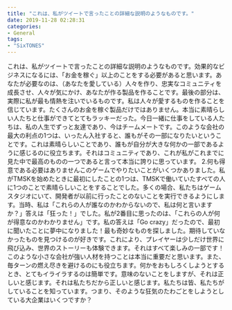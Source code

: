 ```yaml
---
title: "これは、私がツイートで言ったことの詳細な説明のようなものです。"
date: 2019-11-28 02:28:31
categories:
- General
tags:
- "SixTONES"
---
```


これは、私がツイートで言ったことの詳細な説明のようなものです。効果的なビジネスになるには、「お金を稼ぐ」以上のことをする必要があると思います。あなたが必要なのは、（あなたを愛している）人々を作り、忠実なコミュニティを成長させ、人々が気にかけ、あなたが作る製品を作ることです。最後の部分は、実際に私が最も情熱を注いでいるものです。私は人々が愛するものを作ることを信じています。たくさんのお金を稼ぐ製品だけではありません。本当に素晴らしい人たちと仕事ができてとてもラッキーだった。今日一緒に仕事をしている人たちは、私の人生でずっと友達であり、今はチームメートです。このような会社の最大の利点の1つは、いったん入社すると、誰もがその一部になりたいということです。これは素晴らしいことであり、誰もが自分が大きな何かの一部であるように感じるのに役立ちます。それはコミュニティであり、これが私がこれまでに見た中で最高のものの一つであると言って本当に誇りに思っています。 2.何も得意である必要はありませんこのゲームでやりたいことがいくつかありました。私がTMSKを始めたときに最初にしたことの1つは、TMSKで働いていたすべての人に1つのことで素晴らしいことをすることでした。多くの場合、私たちはゲームスタジオにいて、開発者が以前に行ったことのないことを実行できるようにします。当時、私は「これらの人が誰なのかわからないので、私は何と言いますか？」答えは「狂った！」でした。私が2番目に思ったのは、「これらの人が何が得意なのかわかりません」です。私の答えは「Go crazy」だったので、最初に聞いたことに夢中になりました！最も奇妙なものを探しました。期待していなかったものを見つけるのが好きです。これにより、プレイヤーは少しだけ世界に飛び込み、世界のストーリーも体験できます。それはすべて楽しみの一部です！このような小さな会社が強い人材を持つことは本当に重要だと思います。また、毎ターンの燃え尽きを避けるのにも役立ちます。何かをおもしろくしようとするとき、とてもイライラするのは簡単です。意味のないことをしますが、それは正しいと感じます。それは私たちだから正しいと感じます。私たちは皆、私たちがしていることを知っています。つまり、そのような狂気のたわごとをしようとしている大企業はいくつですか？
